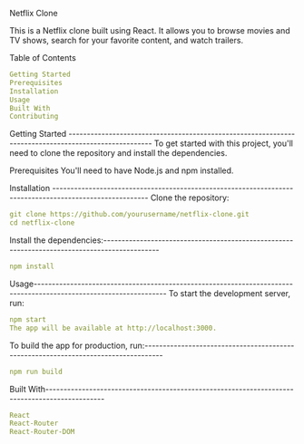 Netflix Clone


This is a Netflix clone built using React. It allows you to browse movies and TV shows, search for your favorite content, and watch trailers.


Table of Contents
```yaml
Getting Started
Prerequisites
Installation
Usage
Built With
Contributing
```

Getting Started -----------------------------------------------------------------------------------------------------
To get started with this project, you'll need to clone the repository and install the dependencies.

Prerequisites
You'll need to have Node.js and npm installed.

Installation --------------------------------------------------------------------------------------------------------
Clone the repository:
```yaml
git clone https://github.com/yourusername/netflix-clone.git
cd netflix-clone
```

Install the dependencies:---------------------------------------------------------------------------------------------
```yaml
npm install
```
Usage------------------------------------------------------------------------------------------------------------------
To start the development server, run:
```yaml
npm start
The app will be available at http://localhost:3000.
```
To build the app for production, run:-----------------------------------------------------------------------------------
```yaml
npm run build
```

Built With----------------------------------------------------------------------------------------------
```yaml
React
React-Router
React-Router-DOM
```
